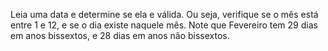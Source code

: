 Leia uma data e determine se ela e válida. Ou seja, verifique se o mês está entre 1 e 12, e se o dia existe naquele mês. 
Note que Fevereiro tem 29 dias em anos bissextos, e 28 dias em anos não bissextos.